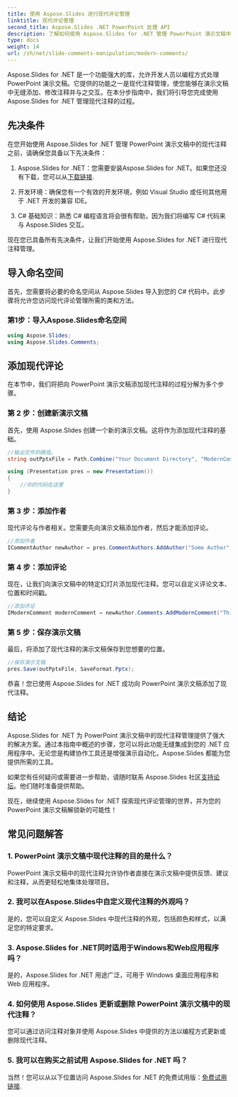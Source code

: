 ```yaml
---
title: 使用 Aspose.Slides 进行现代评论管理
linktitle: 现代评论管理
second_title: Aspose.Slides .NET PowerPoint 处理 API
description: 了解如何使用 Aspose.Slides for .NET 管理 PowerPoint 演示文稿中的现代注释。协作毫不费力！
type: docs
weight: 14
url: /zh/net/slide-comments-manipulation/modern-comments/
---
```


Aspose.Slides for .NET 是一个功能强大的库，允许开发人员以编程方式处理 PowerPoint 演示文稿。它提供的功能之一是现代注释管理，使您能够在演示文稿中无缝添加、修改注释并与之交互。在本分步指南中，我们将引导您完成使用 Aspose.Slides for .NET 管理现代注释的过程。

## 先决条件

在您开始使用 Aspose.Slides for .NET 管理 PowerPoint 演示文稿中的现代注释之前，请确保您具备以下先决条件：

1.  Aspose.Slides for .NET：您需要安装Aspose.Slides for .NET。如果您还没有下载，您可以从[下载链接](https://releases.aspose.com/slides/net/).

2. 开发环境：确保您有一个有效的开发环境，例如 Visual Studio 或任何其他用于 .NET 开发的兼容 IDE。

3. C# 基础知识：熟悉 C# 编程语言将会很有帮助，因为我们将编写 C# 代码来与 Aspose.Slides 交互。

现在您已具备所有先决条件，让我们开始使用 Aspose.Slides for .NET 进行现代注释管理。

## 导入命名空间

首先，您需要将必要的命名空间从 Aspose.Slides 导入到您的 C# 代码中。此步骤将允许您访问现代评论管理所需的类和方法。

### 第1步：导入Aspose.Slides命名空间

```csharp
using Aspose.Slides;
using Aspose.Slides.Comments;
```

## 添加现代评论

在本节中，我们将把向 PowerPoint 演示文稿添加现代注释的过程分解为多个步骤。

### 第 2 步：创建新演示文稿

首先，使用 Aspose.Slides 创建一个新的演示文稿。这将作为添加现代注释的基础。

```csharp
//输出文件的路径。
string outPptxFile = Path.Combine("Your Document Directory", "ModernComments_out.pptx");

using (Presentation pres = new Presentation())
{
    //你的代码在这里
}
```

### 第 3 步：添加作者

现代评论与作者相关。您需要先向演示文稿添加作者，然后才能添加评论。

```csharp
//添加作者
ICommentAuthor newAuthor = pres.CommentAuthors.AddAuthor("Some Author", "SA");
```

### 第 4 步：添加评论

现在，让我们向演示文稿中的特定幻灯片添加现代注释。您可以自定义评论文本、位置和时间戳。

```csharp
//添加评论
IModernComment modernComment = newAuthor.Comments.AddModernComment("This is a modern comment", pres.Slides[0], null, new PointF(100, 100), DateTime.Now);
```

### 第 5 步：保存演示文稿

最后，将添加了现代注释的演示文稿保存到您想要的位置。

```csharp
//保存演示文稿
pres.Save(outPptxFile, SaveFormat.Pptx);
```

恭喜！您已使用 Aspose.Slides for .NET 成功向 PowerPoint 演示文稿添加了现代注释。

## 结论

Aspose.Slides for .NET 为 PowerPoint 演示文稿中的现代注释管理提供了强大的解决方案。通过本指南中概述的步骤，您可以将此功能无缝集成到您的 .NET 应用程序中。无论您是构建协作工具还是增强演示自动化，Aspose.Slides 都能为您提供所需的工具。

如果您有任何疑问或需要进一步帮助，请随时联系 Aspose.Slides 社区[支持论坛](https://forum.aspose.com/)。他们随时准备提供帮助。

现在，继续使用 Aspose.Slides for .NET 探索现代评论管理的世界，并为您的 PowerPoint 演示文稿解锁新的可能性！

## 常见问题解答

### 1. PowerPoint 演示文稿中现代注释的目的是什么？

PowerPoint 演示文稿中的现代注释允许协作者直接在演示文稿中提供反馈、建议和注释，从而更轻松地集体处理项目。

### 2. 我可以在Aspose.Slides中自定义现代注释的外观吗？

是的，您可以自定义 Aspose.Slides 中现代注释的外观，包括颜色和样式，以满足您的特定要求。

### 3. Aspose.Slides for .NET同时适用于Windows和Web应用程序吗？

是的，Aspose.Slides for .NET 用途广泛，可用于 Windows 桌面应用程序和 Web 应用程序。

### 4. 如何使用 Aspose.Slides 更新或删除 PowerPoint 演示文稿中的现代注释？

您可以通过访问注释对象并使用 Aspose.Slides 中提供的方法以编程方式更新或删除现代注释。

### 5. 我可以在购买之前试用 Aspose.Slides for .NET 吗？

当然！您可以从以下位置访问 Aspose.Slides for .NET 的免费试用版：[免费试用链接](https://releases.aspose.com/).